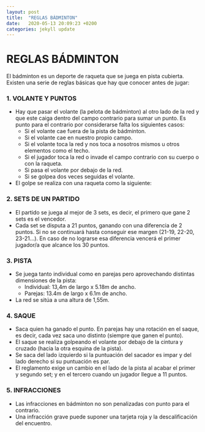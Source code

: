 ```yaml
---
layout: post
title:  "REGLAS BÁDMINTON"
date:   2020-05-13 20:09:23 +0200
categories: jekyll update
---
```


# REGLAS BÁDMINTON

El bádminton es un deporte de raqueta que se juega en pista cubierta. Existen una serie de reglas básicas que hay que conocer antes de jugar:

### 1.	VOLANTE Y PUNTOS

* Hay que pasar el volante (la pelota de bádminton) al otro lado de la red y que este caiga dentro del campo contrario para sumar un punto. Es punto para el contrario por considerarse falta los siguientes casos:
  * Si el volante cae fuera de la pista de bádminton.
  * Si el volante cae en nuestro propio campo.
  * Si el volante toca la red y nos toca a nosotros mismos u otros elementos como el techo.
  * Si el jugador toca la red o invade el campo contrario con su cuerpo o con la raqueta.
  * Si pasa el volante por debajo de la red.
  * Si se golpea dos veces seguidas el volante.
* El golpe se realiza con una raqueta como la siguiente:

### 2.	SETS DE UN PARTIDO

* El partido se juega al mejor de 3 sets, es decir, el primero que gane 2 sets es el vencedor.
* Cada set se disputa a 21 puntos, ganando con una diferencia de 2 puntos. Si no se continuará hasta conseguir ese margen (21-19, 22-20, 23-21…). En caso de no lograrse esa diferencia vencerá el primer jugador/a que alcance los 30 puntos.

### 3.	PISTA

* Se juega tanto individual como en parejas pero aprovechando distintas dimensiones de la pista:
  * Individual: 13,4m de largo x 5.18m de ancho.
  * Parejas: 13.4m de largo x 6.1m de ancho.
* La red se sitúa a una altura de 1,55m.

### 4.	SAQUE

* Saca quien ha ganado el punto. En parejas hay una rotación en el saque, es decir, cada vez saca uno distinto (siempre que ganen el punto). 
* El saque se realiza golpeando el volante por debajo de la cintura  y  cruzado (hacia la otra esquina de la pista).
* Se saca del lado izquierdo si la puntuación del sacador es impar y del lado derecho si su puntuación es par.
* El reglamento exige un cambio en el lado de la pista al acabar el primer y segundo set; y en el tercero cuando un jugador llegue a 11 puntos.

### 5.	INFRACCIONES

* Las infracciones en bádminton no son penalizadas con punto para el contrario.
* Una infracción grave puede suponer una tarjeta roja y la descalificación del encuentro.
